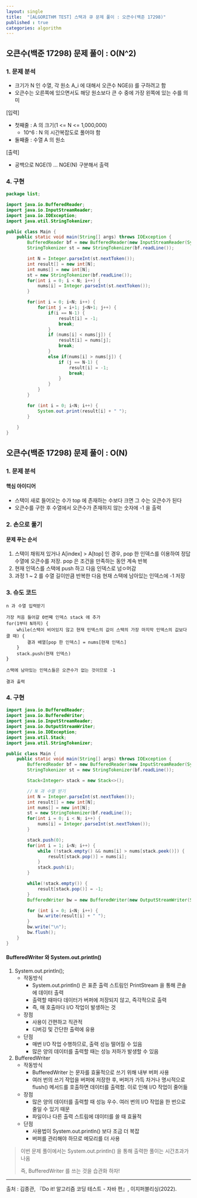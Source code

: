 ```yaml
---
layout: single
title:  "[ALGORITHM TEST] 스택과 큐 문제 풀이 : 오큰수(백준 17298)"
published : true
categories: algorithm
---
```


## 오큰수(백준 17298) 문제 풀이 : O(N^2)

### 1. 문제 분석

- 크기가 N 인 수열, 각 원소 A_i 에 대해서 오큰수 NGE(i) 를 구하려고 함
- 오큰수는 오른쪽에 있으면서도 해당 원소보다 큰 수 중에 가장 왼쪽에 있는 수를 의미

[입력]

- 첫째줄 : A 의 크기(1 <= N <= 1,000,000)
  - 10^6 : N 의 시간복잡도로 풀어야 함
- 둘째줄 : 수열 A 의 원소

[출력]

- 공백으로 NGE(1) ... NGE(N) 구분해서 출력

### 4. 구현

```java
package list;

import java.io.BufferedReader;
import java.io.InputStreamReader;
import java.io.IOException;
import java.util.StringTokenizer;

public class Main {
    public static void main(String[] args) throws IOException {
        BufferedReader bf = new BufferedReader(new InputStreamReader(System.in));
        StringTokenizer st = new StringTokenizer(bf.readLine());

        int N = Integer.parseInt(st.nextToken());
        int result[] = new int[N];
        int nums[] = new int[N];
        st = new StringTokenizer(bf.readLine());
        for(int i = 0; i < N; i++) {
            nums[i] = Integer.parseInt(st.nextToken());
        }

        for(int i = 0; i<N; i++) {
            for(int j = i+1; j<N+1; j++) {
                if(i == N-1) {
                    result[i] = -1;
                    break;
                }
                if (nums[i] < nums[j]) {
                    result[i] = nums[j];
                    break;
                }
                else if(nums[i] > nums[j]) {
                    if (j == N-1) {
                        result[i] = -1;
                        break;
                    }
                }
            }
        }

        for (int i = 0; i<N; i++) {
            System.out.print(result[i] + " ");
        }
        
    }
}
```

## 오큰수(백준 17298) 문제 풀이 : O(N)

### 1. 문제 분석

#### 핵심 아이디어

- 스택이 새로 들어오는 수가 top 에 존재하는 수보다 크면 그 수는 오큰수가 된다
- 오큰수를 구한 후 수열에서 오큰수가 존재하지 않는 숫자에 -1 을 출력

### 2. 손으로 풀기

#### 문제 푸는 순서

1. 스택이 채워져 있거나 A[index] > A[top] 인 경우, pop 한 인덱스를 이용하여 정답 수열에 오큰수를 저장. pop 은 조건을 만족하는 동안 계속 반복
2. 현재 인덱스를 스택에 push 하고 다음 인덱스로 넘ㅇ머감
3. 과정 1 ~ 2 를 수열 길이만큼 반복한 다음 현재 스택에 남아있는 인덱스에 -1 저장

### 3. 슈도 코드

```
n 과 수열 입력받기

가장 처음 들어갈 0번째 인덱스 stack 에 추가
for(1부터 N까지) {
	while(스택이 비어있지 않고 현재 인덱스의 값이 스택의 가장 마지막 인덱스의 값보다 클 때) {
		결과 배열[pop 한 인덱스] = nums[현재 인덱스]
	}
	stack.push(현재 인덱스)
}

스택에 남아있는 인덱스들은 오큰수가 없는 것이므로 -1

결과 출력
```

### 4. 구현

```java
import java.io.BufferedReader;
import java.io.BufferedWriter;
import java.io.InputStreamReader;
import java.io.OutputStreamWriter;
import java.io.IOException;
import java.util.Stack;
import java.util.StringTokenizer;

public class Main {
    public static void main(String[] args) throws IOException {
        BufferedReader bf = new BufferedReader(new InputStreamReader(System.in));
        StringTokenizer st = new StringTokenizer(bf.readLine());

        Stack<Integer> stack = new Stack<>();

        // N 과 수열 받기
        int N = Integer.parseInt(st.nextToken());
        int result[] = new int[N];
        int nums[] = new int[N];
        st = new StringTokenizer(bf.readLine());
        for(int i = 0; i < N; i++) {
            nums[i] = Integer.parseInt(st.nextToken());
        }

        stack.push(0);
        for(int i = 1; i<N; i++) {
            while (!stack.empty() && nums[i] > nums[stack.peek()]) {
                result[stack.pop()] = nums[i]; 
            }
            stack.push(i);
        }

        while(!stack.empty()) {
            result[stack.pop()] = -1;
        }
        BufferedWriter bw = new BufferedWriter(new OutputStreamWriter(System.out));

        for (int i = 0; i<N; i++) {
            bw.write(result[i] + " ");
        }
        bw.write("\n");
        bw.flush();
    }
}
```

#### BufferedWriter 와 System.out.println()

1. System.out.println();
   - 작동방식
     - System.out.println() 은 표준 출력 스트림인 PrintStream 을 통해 콘솔에 데이터 출력
     - 출력할 때마다 데이터가 버퍼에 저장되지 않고, 즉각적으로 출력
     - 즉, 매 호출마다 I/O 작업이 발생하는 것
   - 장점
     - 사용이 간편하고 직관적
     - 디버깅 및 간단한 출력에 유용
   - 단점
     - 매번 I/O 작업 수행하므로, 출력 성능 떨어질 수 있음
     - 많은 양의 데이터를 출력할 때는 성능 저하가 발생할 수 있음
2. BufferedWriter
   - 작동방식
     - BufferedWriter 는 문자를 효율적으로 쓰기 위해 내부 버퍼 사용
     - 여러 번의 쓰기 작업을 버퍼에 저장한 후, 버퍼가 가득 차거나 명시적으로 flush() 메서드를 호출하면 데이터를 출력함. 이로 인해 I/O 작업이 줄어듦
   - 장점
     - 많은 양의 데이터를 출력할 때 성능 우수. 여러 번의 I/O 작업을 한 번으로 줄일 수 있기 때문
     - 파일이나 다른 출력 스트림에 데이터를 쓸 때 효율적
   - 단점
     - 사용법이 System.out.println() 보다 조금 더 복잡
     - 버퍼를 관리해야 하므로 메모리를 더 사용

> 이번 문제 풀이에서는 System.out.println() 을 통해 출력한 풀이는 시간초과가 나옴
>
> 즉, BufferedWriter 를 쓰는 것을 습관화 하자!

---

출처 : 김종관, 『Do it! 알고리즘 코딩 테스트 - 자바 편』, 이지퍼블리싱(2022).